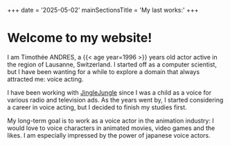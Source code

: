 +++
date = '2025-05-02'
mainSectionsTitle = 'My last works:'
+++

# Welcome to my website!

I am Timothée ANDRES, a {{< age year=1996 >}} years old actor active in the region of Lausanne, Switzerland.
I started off as a computer scientist, but I have been wanting for a while to explore a domain that always attracted me: voice acting.

I have been working with [JingleJungle](https://www.jinglejungle.ch/en/) since I was a child as a voice for various radio and television ads. As the years went by, I started considering a career in voice acting, but I decided to finish my studies first.

My long-term goal is to work as a voice actor in the animation industry: I would love to voice characters in animated movies, video games and the likes. I am especially impressed by the power of japanese voice actors.

